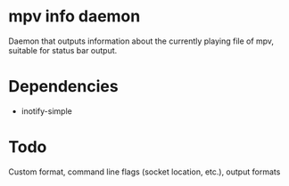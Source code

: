 # mpv info daemon
  Daemon that outputs information about the currently playing file of mpv,
  suitable for status bar output.

# Dependencies
  - inotify-simple

# Todo
  Custom format, command line flags (socket location, etc.), output formats
